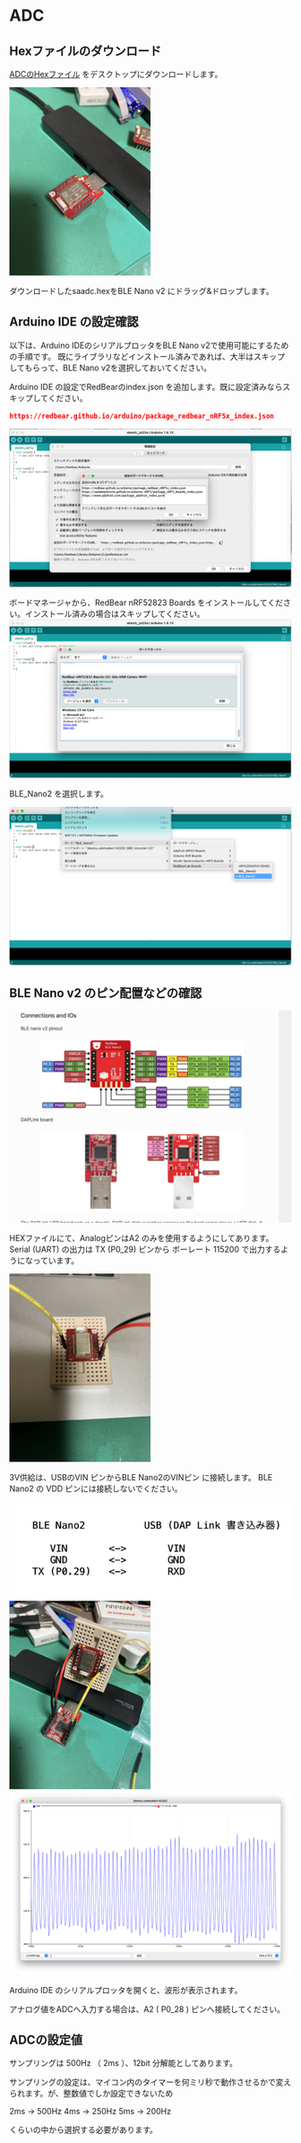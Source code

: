 # ADC



## Hexファイルのダウンロード

[ADCのHexファイル](https://www.chocbanana.com/hex/saadc.hex) をデスクトップにダウンロードします。



<img width="50%" alt="IMG_6496.jpg" src="images02/IMG_6496.jpg">

ダウンロードしたsaadc.hexをBLE Nano v2 にドラッグ&ドロップします。



## Arduino IDE の設定確認
以下は、Arduino IDEのシリアルプロッタをBLE Nano v2で使用可能にするための手順です。
既にライブラリなどインストール済みであれば、大半はスキップしてもらって、BLE Nano v2を選択しておいてください。

Arduino IDE の設定でRedBearのindex.json を追加します。既に設定済みならスキップしてください。
```index.json
https://redbear.github.io/arduino/package_redbear_nRF5x_index.json
```

<img  alt="screen03.png" src="images02/screen03.png">



ボードマネージャから、RedBear nRF52823 Boards をインストールしてください。インストール済みの場合はスキップしてください。
<img  alt="screen06.png" src="images02/screen06.png">



BLE_Nano2 を選択します。

<img  alt="screen07.png" src="images02/screen07.png">



## BLE Nano v2 のピン配置などの確認

<img  alt="screen01.png" src="images02/screen01.png">

HEXファイルにて、AnalogピンはA2 のみを使用するようにしてあります。
Serial (UART) の出力は TX (P0_29) ピンから ボーレート 115200 で出力するようになっています。



<img  width="50%" alt="IMG_6495.jpg" src="images02/IMG_6495.jpg">

3V供給は、USBのVIN ピンからBLE Nano2のVINピン に接続します。
BLE Nano2 の VDD ピンには接続しないでください。

<img  alt="screen08.png" src="images02/screen08.png">

<img  width="50%" alt="IMG_6497.jpg" src="images02/IMG_6497.jpg">



<img  alt="screen02.png" src="images02/screen02.png">

Arduino IDE のシリアルプロッタを開くと、波形が表示されます。

アナログ値をADCへ入力する場合は、A2 ( P0_28 ) ピンへ接続してください。



## ADCの設定値

サンプリングは 500Hz （ 2ms ）、12bit 分解能としてあります。

サンプリングの設定は、マイコン内のタイマーを何ミリ秒で動作させるかで変えられます。が、整数値でしか設定できないため

2ms -> 500Hz
4ms -> 250Hz
5ms -> 200Hz

くらいの中から選択する必要があります。

